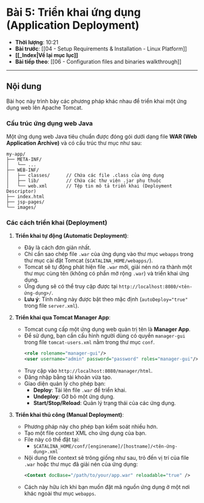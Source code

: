 # Bài 5: Triển khai ứng dụng (Application Deployment)

- **Thời lượng**: 10:21
- **Bài trước**: [[04 - Setup Requirements & Installation - Linux Platform]]
- **[[_Index|Về lại mục lục]]**
- **Bài tiếp theo**: [[06 - Configuration files and binaries walkthrough]]

---

## Nội dung

Bài học này trình bày các phương pháp khác nhau để triển khai một ứng dụng web lên Apache Tomcat.

### Cấu trúc ứng dụng web Java

Một ứng dụng web Java tiêu chuẩn được đóng gói dưới dạng file **WAR (Web Application Archive)** và có cấu trúc thư mục như sau:

```
my-app/
├── META-INF/
│   └── ...
├── WEB-INF/
│   ├── classes/      // Chứa các file .class của ứng dụng
│   ├── lib/          // Chứa các thư viện .jar phụ thuộc
│   └── web.xml       // Tệp tin mô tả triển khai (Deployment Descriptor)
├── index.html
├── jsp-pages/
└── images/
```

### Các cách triển khai (Deployment)

1.  **Triển khai tự động (Automatic Deployment)**:
    -   Đây là cách đơn giản nhất.
    -   Chỉ cần sao chép file `.war` của ứng dụng vào thư mục `webapps` trong thư mục cài đặt Tomcat (`$CATALINA_HOME/webapps/`).
    -   Tomcat sẽ tự động phát hiện file `.war` mới, giải nén nó ra thành một thư mục cùng tên (không có phần mở rộng `.war`) và triển khai ứng dụng.
    -   Ứng dụng sẽ có thể truy cập được tại `http://localhost:8080/<tên-ứng-dụng>/`.
    -   **Lưu ý**: Tính năng này được bật theo mặc định (`autoDeploy="true"` trong file `server.xml`).

2.  **Triển khai qua Tomcat Manager App**:
    -   Tomcat cung cấp một ứng dụng web quản trị tên là **Manager App**.
    -   Để sử dụng, bạn cần cấu hình người dùng có quyền `manager-gui` trong file `tomcat-users.xml` nằm trong thư mục `conf`.
        ```xml
        <role rolename="manager-gui"/>
        <user username="admin" password="password" roles="manager-gui"/>
        ```
    -   Truy cập vào `http://localhost:8080/manager/html`.
    -   Đăng nhập bằng tài khoản vừa tạo.
    -   Giao diện quản lý cho phép bạn:
        -   **Deploy**: Tải lên file `.war` để triển khai.
        -   **Undeploy**: Gỡ bỏ một ứng dụng.
        -   **Start/Stop/Reload**: Quản lý trạng thái của các ứng dụng.

3.  **Triển khai thủ công (Manual Deployment)**:
    -   Phương pháp này cho phép bạn kiểm soát nhiều hơn.
    -   Tạo một file context XML cho ứng dụng của bạn.
    -   File này có thể đặt tại:
        -   `$CATALINA_HOME/conf/[enginename]/[hostname]/<tên-ứng-dụng>.xml`
    -   Nội dung file context sẽ trông giống như sau, trỏ đến vị trí của file `.war` hoặc thư mục đã giải nén của ứng dụng:
        ```xml
        <Context docBase="/path/to/your/app.war" reloadable="true" />
        ```
    -   Cách này hữu ích khi bạn muốn đặt mã nguồn ứng dụng ở một nơi khác ngoài thư mục `webapps`.
